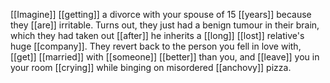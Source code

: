[[Imagine]] [[getting]] a divorce with your spouse of 15 [[years]] because they [[are]] irritable. Turns out, they just had a benign tumour in their brain, which they had taken out [[after]] he inherits a [[long]] [[lost]] relative's huge [[company]]. They revert back to the person you fell in love with, [[get]] [[married]] with [[someone]] [[better]] than you, and [[leave]] you in your room [[crying]] while binging on misordered [[anchovy]] pizza.